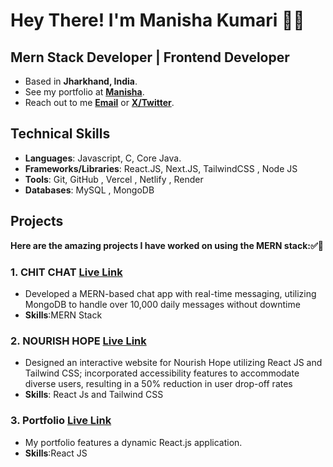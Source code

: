 # Hey There! I'm Manisha Kumari 👋🏼

## Mern Stack Developer | Frontend Developer  

- Based in **Jharkhand, India**.
- See my portfolio at [**Manisha**](https://manisha-2024.netlify.app/).
- Reach out to me [**Email**](mailto:manisha30606@gmail.com) or [**X/Twitter**](https://x.com/manishakum29477).

## Technical Skills

- **Languages**: Javascript, C, Core Java.
- **Frameworks/Libraries**: React.JS, Next.JS, TailwindCSS , Node JS 
- **Tools**: Git, GitHub , Vercel , Netlify , Render
- **Databases**: MySQL , MongoDB


## Projects 

**Here are the amazing projects I have worked on using the MERN stack:✅🌟**

### 1. CHIT CHAT [**Live Link**](https://chit-chat-92s0.onrender.com/)

- Developed a MERN-based chat app with real-time messaging, utilizing MongoDB to handle over 10,000 daily messages without downtime
- **Skills**:MERN Stack 

### 2. NOURISH HOPE [**Live Link**](https://654c737e5df64f3aeee9ff7a--dynamic-macaron-d9e9a3.netlify.app/)

- Designed an interactive website for Nourish Hope utilizing React JS and Tailwind CSS; incorporated accessibility features to accommodate diverse users, resulting 
  in a 50% reduction in user drop-off rates
- **Skills**: React Js and Tailwind CSS

### 3. Portfolio [**Live Link**](https://manisha-2024.netlify.app/)

- My portfolio features a dynamic React.js application.
- **Skills**:React JS

